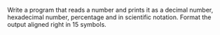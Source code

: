 Write a program that reads a number and prints it as a decimal number, hexadecimal number, percentage and in scientific notation. Format the output aligned right in 15 symbols.
